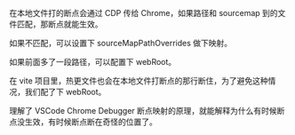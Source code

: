 在本地文件打的断点会通过 CDP 传给 Chrome，如果路径和 sourcemap 到的文件匹配，那断点就能生效。

如果不匹配，可以设置下 sourceMapPathOverrides 做下映射。

如果前面多了一段路径，可以配置下 webRoot。

在 vite 项目里，热更文件也会在本地文件打断点的那行断住，为了避免这种情况，我们配了下 webRoot。

理解了 VSCode Chrome Debugger 断点映射的原理，就能解释为什么有时候断点没生效，有时候断点断在奇怪的位置了。
